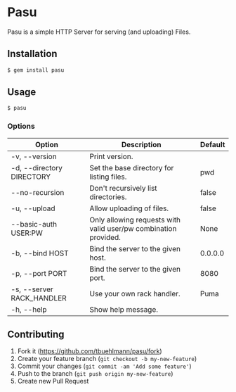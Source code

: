 # Pasu

Pasu is a simple HTTP Server for serving (and uploading) Files.

## Installation

```sh
$ gem install pasu
```

## Usage

```sh
$ pasu
```

### Options

| Option | Description | Default |
| --- | --- | --- |
| -v, --version | Print version. | |
| -d, --directory DIRECTORY | Set the base directory for listing files. | pwd |
| --no-recursion | Don't recursively list directories. | false |
| -u, --upload | Allow uploading of files. | false |
| --basic-auth USER:PW | Only allowing requests with valid user/pw combination provided. | None |
| -b, --bind HOST | Bind the server to the given host. | 0.0.0.0 |
| -p, --port PORT | Bind the server to the given port. | 8080 |
| -s, --server RACK_HANDLER | Use your own rack handler. | Puma |
| -h, --help | Show help message. |

## Contributing

1. Fork it (https://github.com/tbuehlmann/pasu/fork)
2. Create your feature branch (`git checkout -b my-new-feature`)
3. Commit your changes (`git commit -am 'Add some feature'`)
4. Push to the branch (`git push origin my-new-feature`)
5. Create new Pull Request
